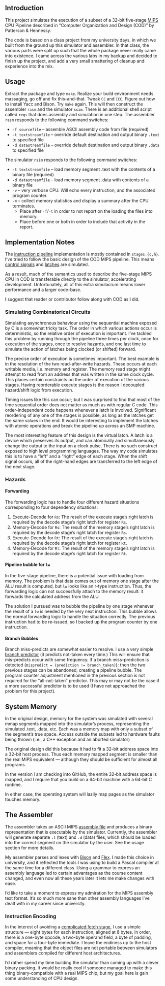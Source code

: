 

## Introduction

This project simulates the execution of a subset of a 32-bit five-stage [MIPS][4] CPU Pipeline
described in “Computer Organization and Design (COD)” by Patterson & Hennessy.

The code is based on a class project from my university days, in which we built from the ground
up this simulator and assembler. In that class, the various parts were split up such that the whole
package never really came into existence. I came across the various labs in my backup and decided
to finish up the project, and add a very small smattering of cleanup and experience into the mix.

## Usage

Extract the package and type `make`. Realize your build environment needs massaging, go off and fix
this-and-that. Tweak `CC` and `CCC`. Figure out how to install Yacc and Bison. Try `make` again.
This will then construct the assembler `rasm` and the simulator `ssim`.
There is an additional shell script called `regs` that does assembly and simulation in one step.
The assembler `rasm` responds to the following command switches:

* `-f sourcefile` – assemble ASCII assembly code from file (required)
* `-t textstreamfile` – override default destination and output binary `.text` to specified file
* `-d datastreamfile` – override default destination and output binary `.data` to specified file

The simulator `rsim` responds to the following command switches:

* `-t textstreamfile` – load memory segment .text with the contents of a binary file (required)
* `-d datastreamfile` – load memory segment .data with contents of a binary file
* `-v` – very verbose CPU. Will echo every instruction, and the associated program counter.
* `-m` – collect memory statistics and display a summary after the CPU terminates.
   * Place after `-f`/`-t` in order to not report on the loading the files into memory.
   * Place before one or both in order to include that activity in the report.


## Implementation Notes

The [instruction pipeline][3] implementation is mostly contained in `stages.{c,h}`. I’ve tried to follow
the basic design of the COD MIPS pipeline. This means [control signals][9] and [latches][1] are simulated.

As a result, much of the semantics used to describe the five-stage MIPS CPU in COD is
transferable directly to the simulator, accelerating development. Unfortunately, all
of this extra simulacrum means lower performance and a larger code-base.

I suggest that reader or contributor follow along with COD as I did.


### Simulating Combinatorical Circuits

Simulating asynchronous behaviour using the sequential machine exposed by C is a
somewhat tricky task. The order in which various actions occur is deterministic, so
the relative order of execution is important. I’ve tackled this problem by running through the
pipeline three times per clock, once for execution of the stages, once to resolve
hazards, and one last time to simulate the action of latches being clocked (or shifted)
forward.

The precise order of execution is sometimes important. The best example is in the
resolution of the two read-after-write hazards. These occurs at each writable media,
i.e. memory and register. The memory read stage might attempt to read from an address
that was written in the same clock cycle. This places certain constraints on the order
of execution of the various stages. Having reorderable execute stages is the reason I
decoupled hazard/shift logic from execution.

Timing issues like this can occur; but I was surprised to find that most of the time
sequential order does not matter as much as with regular C code. This order-independent code
happens whenever a latch is involved. Significant reordering of any one of the stages is
possible, as long as the latches get the same values in the end. It would be interesting to
implement the latches with atomic operations and break the pipeline up across an SMP machine.

The most interesting feature of this design is the virtual latch. A latch is a device which
preserves its output, and can atomically and simultaneously change the output to the input on a clock pulse.
There is no such construct exposed to high level programming languages. The way my code simulates
this is to have a “left” and a “right” edge of each stage. When the shift signal occurs, all of the
right-hand edges are transferred to the left edge of the next stage.


### Hazards

#### Forwarding

The forwarding logic has to handle four different hazard situations corresponding to four dependency situations:

1. Execute-Decode for `Rs`: The result of the execute stage’s right latch is required by the decode stage’s right latch for register `Rs`.
2. Memory-Decode for `Rs`: The result of the memory stage’s right latch is required by the decode stage’s right latch for register `Rs`.
3. Execute-Decode for `Rt`: The result of the execute stage’s right latch is required by the decode stage’s right latch for register `Rt`.
4. Memory-Decode for `Rt`: The result of the memory stage’s right latch is required by the decode stage’s right latch for register `Rt`.

#### Pipeline bubble for `lw`

In the five-stage pipeline, there is a potential issue with loading from memory.
The problem is that data comes out of memory one stage after the ALU result is computed,
but `lw` looks like an r-type instruction.
Thus, the forwarding logic can not successfully attach to the memory result:
it forwards the calculated address from the ALU.

The solution I pursued was to bubble the pipeline by one stage whenever the result of a `lw` is needed by
the very next instruction. This bubble allows the normal forwarding logic to handle the situation correctly.
The previous instruction had to be re-issued, so I backed up the program counter by one instruction.


#### Branch Bubbles

Branch miss-predicts are somewhat easier to resolve. I use a very simple [branch predictor][2] (it predicts not-taken every
time.) This will ensure that mis-predicts occur with some frequency.
If a branch miss-prediction is detected (`mispredict = (prediction != branch_taken)`); then the two previous
stages can be abandoned, creating a pipeline bubble. The program counter adjustment mentioned in the previous section
is not required for the “all-not-taken” predictor. This may or may not be the case if a more successful
predictor is to be used (I have not approached the problem for this project).


## System Memory

In the original design, memory for the system was simulated with several mmap segments mapped into the simulator’s process,
representing the simulated .text, .data, etc. Each was a memory map with only a subset of the segment’s true space. Access outside
the subsets led to hardware faults being thrown (i.e., a C++ exception and an aborted simulator)

The original design did this because it had to fit a 32-bit address space into a 32-bit host process.
Thus each memory mapped segment is smaller than the real MIPS equivalent — although they should be sufficient for almost all programs.

In the version I am checking into GitHub, the entire 32-bit address space is mapped, and I require that you build on
a 64-bit machine with a 64-bit C runtime.

In either case, the operating system will lazily map pages as the simulator touches memory.

## The Assembler

The assembler takes an ASCII MIPS [assembly file][6] and produces a binary representation that is executable
by the simulator. Currently, the assembler will generate separate `.t` (text) and `.d` (data) files, which should be loaded
into the correct segment on the simulator by the user. See the usage section for more details.

My assembler parses and lexes with [Bison][8] and [Flex][7]. I made this choice in university, and it reflected the tools I was using
to build a Pascal compiler at the same time for a different class. Using a grammar to express an assembly language led to certain
advantages as the course content changed, and even now all these years later it lets me make changes with ease.

I’d like to take a moment to express my admiration for the MIPS assembly text format. It’s so much more sane than other assembly languages
I’ve dealt with in my career since university.


### Instruction Encoding

In the interest of avoiding a [complicated fetch stage][5], I use a simple structure — eight bytes for each instruction, aligned at 8 bytes.
In order, there is a one-byte opcode, a two-byte operand field, a byte of padding, and space for a four-byte immediate. I leave the
endiness up to the host compiler, meaning that the object files are not portable between simulators and assemblers compiled for different
host architectures.

I’d rather spend my time building the simulator than coming up with a clever binary packing. It would be really
cool if someone managed to make this thing binary-compatible with a real MIPS chip, but my goal here is gain some
understanding of CPU design.


[1]: http://en.wikipedia.org/wiki/Flip-flop_(electronics)
[2]: http://en.wikipedia.org/wiki/Branch_predictor
[3]: http://en.wikipedia.org/wiki/Instruction_pipeline
[4]: http://en.wikipedia.org/wiki/MIPS_architecture
[5]: http://wiki.osdev.org/X86_Instruction_Encoding
[6]: http://en.wikipedia.org/wiki/Assembly_language
[7]: http://en.wikipedia.org/wiki/Flex_lexical_analyser
[8]: http://en.wikipedia.org/wiki/GNU_bison
[9]: http://www.d.umn.edu/~gshute/spimsal/new/control-signal-summary.xhtml





